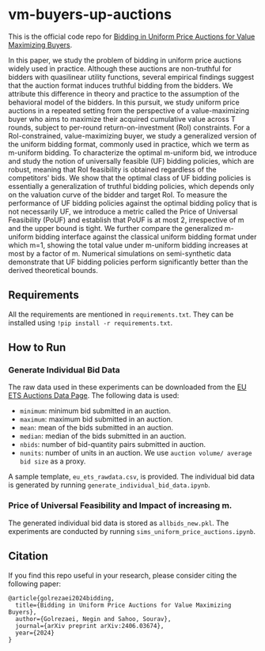 # vm-buyers-up-auctions

This is the official code repo for [Bidding in Uniform Price Auctions for Value Maximizing Buyers](https://arxiv.org/abs/2406.03674). 

In this paper, we study the problem of bidding in uniform price auctions widely used in practice. Although these auctions are non-truthful for bidders with quasilinear utility functions, several empirical findings suggest that the auction format induces truthful bidding from the bidders. We attribute this difference in theory and practice to the assumption of the behavioral model of the bidders. In this pursuit, we study uniform price auctions in a repeated setting from the perspective of a value-maximizing buyer who aims to maximize their acquired cumulative value across T rounds, subject to per-round return-on-investment (RoI) constraints. For a RoI-constrained, value-maximizing buyer, we study a generalized version of the uniform bidding format, commonly used in practice, which we term as m-uniform bidding. To characterize the optimal m-uniform bid, we introduce and study the notion of universally feasible (UF) bidding policies, which are robust, meaning that RoI feasibility is obtained regardless of the competitors' bids. We show that the optimal class of UF bidding policies is essentially a generalization of truthful bidding policies, which depends only on the valuation curve of the bidder and target RoI. To measure the performance of UF bidding policies against the optimal bidding policy that is not necessarily UF, we introduce a metric called the Price of Universal Feasibility (PoUF) and establish that PoUF is at most 2, irrespective of m and the upper bound is tight. We further compare the generalized m-uniform bidding interface against the classical uniform bidding format under which m=1, showing the total value under m-uniform bidding increases at most by a factor of m. Numerical simulations on semi-synthetic data demonstrate that UF bidding policies perform significantly better than the derived theoretical bounds.

## Requirements
All the requirements are mentioned in `requirements.txt`. They can be installed using `!pip install -r requirements.txt`.

## How to Run

### Generate Individual Bid Data

The raw data used in these experiments can be downloaded from the [EU ETS Auctions Data Page](https://www.eex.com/en/market-data/environmental-markets/eua-primary-auction-spot-download). The following data is used:

* `minimum`: minimum bid submitted in an auction.
* `maximum`: maximum bid submitted in an auction.
* `mean`: mean of the bids submitted in an auction.
* `median`: median of the bids submitted in an auction.
* `nbids`: number of bid-quantity pairs submitted in auction.
* `nunits`: number of units in an auction. We use `auction volume/ average bid size` as a proxy.

A sample template, `eu_ets_rawdata.csv`, is provided. The individual bid data is generated by running `generate_individual_bid_data.ipynb`.

### Price of Universal Feasibility and Impact of increasing m.

The generated individual bid data is stored as `allbids_new.pkl`. The experiments are conducted by running `sims_uniform_price_auctions.ipynb`.


## Citation
If you find this repo useful in your research, please consider citing the following paper:

```
@article{golrezaei2024bidding,
  title={Bidding in Uniform Price Auctions for Value Maximizing Buyers},
  author={Golrezaei, Negin and Sahoo, Sourav},
  journal={arXiv preprint arXiv:2406.03674},
  year={2024}
}
```
